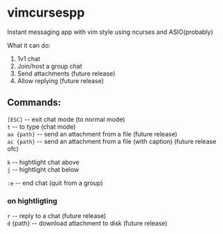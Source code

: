 # vimcursespp
Instant messaging app with vim style using ncurses and ASIO(probably)

What it can do:
1. 1v1 chat
2. Join/host a group chat
3. Send attachments (future release)
4. Allow replying (future release)

## Commands:
`[ESC]` -- exit chat mode (to normal mode)  
`t` -- to type (chat mode)  
`aa {path}` -- send an attachment from a file (future release)  
`ac {path}` -- send an attachment from a file (with caption) (future release ofc)  
  
`k` -- hightlight chat above  
`j` -- hightlight chat below  
  
`:e` -- end chat (quit from a group)  
  
### on hightligting
`r` -- reply to a chat (future release)  
`d` {path} -- download attachment to disk (future release)
